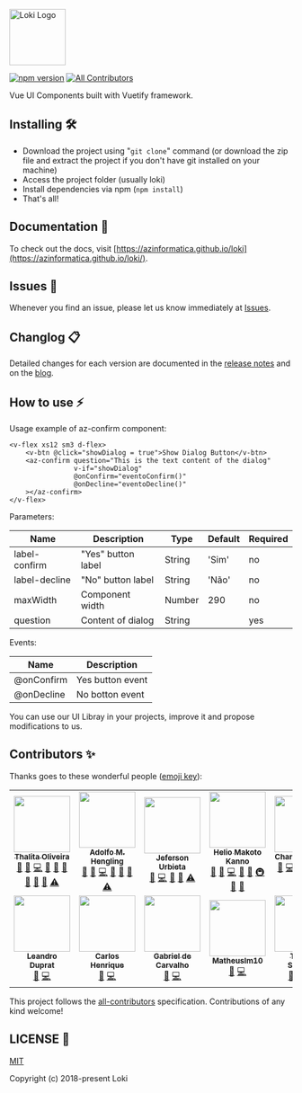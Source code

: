<p align="left">
  <a href="https://azinformatica.github.io/loki" target="_blank">
    <img alt="Loki Logo" width="100" src="https://azinformatica.github.io/loki/img/logo-loki.png">
  </a>
</p>

<!-- ALL-CONTRIBUTORS-BADGE:START - Do not remove or modify this section -->
[![npm version](https://badge.fury.io/js/%40azinformatica%2Floki.svg)](https://badge.fury.io/js/%40azinformatica%2Floki) [![All Contributors](https://img.shields.io/badge/all_contributors-12-orange.svg?style=flat-square)](#contributors-)
<!-- ALL-CONTRIBUTORS-BADGE:END -->
Vue UI Components built with Vuetify framework.

## Installing 🛠️
* Download the project using "`git clone`" command (or download the zip file and extract the project if you don't have git installed on your machine)
* Access the project folder (usually loki)
* Install dependencies via npm (`npm install`)
* That's all! 

## Documentation 📖
To check out the docs, visit [https://azinformatica.github.io/loki](https://azinformatica.github.io/loki/).

## Issues 🐛
Whenever you find an issue, please let us know immediately at [Issues](https://github.com/azinformatica/loki/issues).

## Changlog 📋
Detailed changes for each version are documented in the [release notes](https://github.com/azinformatica/loki/releases) and on the [blog](https://azinformatica.github.io/loki/blog/).

## How to use ⚡
Usage example of az-confirm component:
````
<v-flex xs12 sm3 d-flex>
    <v-btn @click="showDialog = true">Show Dialog Button</v-btn>
    <az-confirm question="This is the text content of the dialog"
                v-if="showDialog"
                @onConfirm="eventoConfirm()"
                @onDecline="eventoDecline()"
    ></az-confirm>
</v-flex>
````
Parameters:

|Name|Description|Type|Default| Required|
|----|-----------|----|-------|---------|
label-confirm|"Yes" button label| String|'Sim'|no|
label-decline|"No" button label| String|'Não'|no|
maxWidth|Component width| Number|290|no|
question|Content of dialog| String||yes|

Events:

|Name|Description|
|----|-----------|
@onConfirm|Yes button event|
@onDecline|No botton event|


You can use our UI Libray in your projects, improve it and propose modifications to us.

## Contributors ✨
Thanks goes to these wonderful people ([emoji key](https://allcontributors.org/docs/en/emoji-key)):

<!-- ALL-CONTRIBUTORS-LIST:START - Do not remove or modify this section -->
<!-- prettier-ignore-start -->
<!-- markdownlint-disable -->
<table>
  <tr>
    <td align="center"><a href="https://github.com/thalita12"><img src="https://avatars0.githubusercontent.com/u/12161520?v=4" width="100px;" alt=""/><br /><sub><b>Thalita Oliveira</b></sub></a><br /><a href="#question-thalita12" title="Answering Questions">💬</a> <a href="https://github.com/@azinformatica/@azinformatica/loki/issues?q=author%3Athalita12" title="Bug reports">🐛</a> <a href="https://github.com/@azinformatica/@azinformatica/loki/commits?author=thalita12" title="Code">💻</a> <a href="#design-thalita12" title="Design">🎨</a> <a href="https://github.com/@azinformatica/@azinformatica/loki/commits?author=thalita12" title="Documentation">📖</a> <a href="#ideas-thalita12" title="Ideas, Planning, & Feedback">🤔</a> <a href="#maintenance-thalita12" title="Maintenance">🚧</a> <a href="#projectManagement-thalita12" title="Project Management">📆</a> <a href="https://github.com/@azinformatica/@azinformatica/loki/pulls?q=is%3Apr+reviewed-by%3Athalita12" title="Reviewed Pull Requests">👀</a> <a href="https://github.com/@azinformatica/@azinformatica/loki/commits?author=thalita12" title="Tests">⚠️</a></td>
    <td align="center"><a href="https://github.com/hengling"><img src="https://avatars0.githubusercontent.com/u/4369590?v=4" width="100px;" alt=""/><br /><sub><b>Adolfo M. Hengling</b></sub></a><br /><a href="#question-hengling" title="Answering Questions">💬</a> <a href="https://github.com/@azinformatica/@azinformatica/loki/issues?q=author%3Ahengling" title="Bug reports">🐛</a> <a href="https://github.com/@azinformatica/@azinformatica/loki/commits?author=hengling" title="Code">💻</a> <a href="#design-hengling" title="Design">🎨</a> <a href="#ideas-hengling" title="Ideas, Planning, & Feedback">🤔</a> <a href="https://github.com/@azinformatica/@azinformatica/loki/pulls?q=is%3Apr+reviewed-by%3Ahengling" title="Reviewed Pull Requests">👀</a> <a href="https://github.com/@azinformatica/@azinformatica/loki/commits?author=hengling" title="Tests">⚠️</a></td>
    <td align="center"><a href="http://jefersonurbieta.com.br"><img src="https://avatars3.githubusercontent.com/u/12651715?v=4" width="100px;" alt=""/><br /><sub><b>Jeferson Urbieta</b></sub></a><br /><a href="https://github.com/@azinformatica/@azinformatica/loki/issues?q=author%3AJefersonUrbieta" title="Bug reports">🐛</a> <a href="https://github.com/@azinformatica/@azinformatica/loki/commits?author=JefersonUrbieta" title="Code">💻</a> <a href="https://github.com/@azinformatica/@azinformatica/loki/commits?author=JefersonUrbieta" title="Documentation">📖</a> <a href="#ideas-JefersonUrbieta" title="Ideas, Planning, & Feedback">🤔</a> <a href="https://github.com/@azinformatica/@azinformatica/loki/commits?author=JefersonUrbieta" title="Tests">⚠️</a></td>
    <td align="center"><a href="https://github.com/heliokanno"><img src="https://avatars0.githubusercontent.com/u/4403948?v=4" width="100px;" alt=""/><br /><sub><b>Helio Makoto Kanno</b></sub></a><br /><a href="#question-heliokanno" title="Answering Questions">💬</a> <a href="https://github.com/@azinformatica/@azinformatica/loki/issues?q=author%3Aheliokanno" title="Bug reports">🐛</a> <a href="https://github.com/@azinformatica/@azinformatica/loki/commits?author=heliokanno" title="Code">💻</a> <a href="#design-heliokanno" title="Design">🎨</a> <a href="#ideas-heliokanno" title="Ideas, Planning, & Feedback">🤔</a> <a href="#infra-heliokanno" title="Infrastructure (Hosting, Build-Tools, etc)">🚇</a> <a href="#maintenance-heliokanno" title="Maintenance">🚧</a> <a href="https://github.com/@azinformatica/@azinformatica/loki/pulls?q=is%3Apr+reviewed-by%3Aheliokanno" title="Reviewed Pull Requests">👀</a></td>
    <td align="center"><a href="https://github.com/charlesviegas"><img src="https://avatars2.githubusercontent.com/u/1191771?v=4" width="100px;" alt=""/><br /><sub><b>Charles Viegas</b></sub></a><br /><a href="#question-charlesviegas" title="Answering Questions">💬</a> <a href="https://github.com/@azinformatica/@azinformatica/loki/commits?author=charlesviegas" title="Code">💻</a> <a href="#design-charlesviegas" title="Design">🎨</a> <a href="#ideas-charlesviegas" title="Ideas, Planning, & Feedback">🤔</a> <a href="#maintenance-charlesviegas" title="Maintenance">🚧</a> <a href="#projectManagement-charlesviegas" title="Project Management">📆</a> <a href="https://github.com/@azinformatica/@azinformatica/loki/pulls?q=is%3Apr+reviewed-by%3Acharlesviegas" title="Reviewed Pull Requests">👀</a> <a href="#talk-charlesviegas" title="Talks">📢</a></td>
    <td align="center"><a href="https://github.com/morelli690"><img src="https://avatars2.githubusercontent.com/u/17299358?v=4" width="100px;" alt=""/><br /><sub><b>cesar-morelli</b></sub></a><br /><a href="https://github.com/@azinformatica/@azinformatica/loki/issues?q=author%3Amorelli690" title="Bug reports">🐛</a> <a href="https://github.com/@azinformatica/@azinformatica/loki/commits?author=morelli690" title="Code">💻</a></td>
    <td align="center"><a href="https://github.com/mrevandro"><img src="https://avatars3.githubusercontent.com/u/10819826?v=4" width="100px;" alt=""/><br /><sub><b>Evandro Oliveira da Silva</b></sub></a><br /><a href="https://github.com/@azinformatica/@azinformatica/loki/issues?q=author%3Amrevandro" title="Bug reports">🐛</a> <a href="https://github.com/@azinformatica/@azinformatica/loki/commits?author=mrevandro" title="Code">💻</a> <a href="#design-mrevandro" title="Design">🎨</a> <a href="#ideas-mrevandro" title="Ideas, Planning, & Feedback">🤔</a> <a href="https://github.com/@azinformatica/@azinformatica/loki/commits?author=mrevandro" title="Tests">⚠️</a></td>
  </tr>
  <tr>
    <td align="center"><a href="https://github.com/leandroduprat"><img src="https://avatars1.githubusercontent.com/u/39559287?v=4" width="100px;" alt=""/><br /><sub><b>Leandro Duprat</b></sub></a><br /><a href="https://github.com/@azinformatica/@azinformatica/loki/issues?q=author%3Aleandroduprat" title="Bug reports">🐛</a> <a href="https://github.com/@azinformatica/@azinformatica/loki/commits?author=leandroduprat" title="Code">💻</a></td>
    <td align="center"><a href="https://www.linkedin.com/in/carlos-henrique-costa-silva/"><img src="https://avatars3.githubusercontent.com/u/25915025?v=4" width="100px;" alt=""/><br /><sub><b>Carlos Henrique</b></sub></a><br /><a href="https://github.com/@azinformatica/@azinformatica/loki/issues?q=author%3Acaarloshenrique" title="Bug reports">🐛</a> <a href="https://github.com/@azinformatica/@azinformatica/loki/commits?author=caarloshenrique" title="Code">💻</a></td>
    <td align="center"><a href="https://github.com/Gaboso"><img src="https://avatars1.githubusercontent.com/u/12553474?v=4" width="100px;" alt=""/><br /><sub><b>Gabriel de Carvalho</b></sub></a><br /><a href="https://github.com/@azinformatica/@azinformatica/loki/issues?q=author%3AGaboso" title="Bug reports">🐛</a> <a href="https://github.com/@azinformatica/@azinformatica/loki/commits?author=Gaboso" title="Code">💻</a></td>
    <td align="center"><a href="http://matheuslm10.github.io"><img src="https://avatars3.githubusercontent.com/u/17602947?v=4" width="100px;" alt=""/><br /><sub><b>Matheuslm10</b></sub></a><br /><a href="https://github.com/@azinformatica/@azinformatica/loki/issues?q=author%3AMatheuslm10" title="Bug reports">🐛</a> <a href="https://github.com/@azinformatica/@azinformatica/loki/commits?author=Matheuslm10" title="Code">💻</a></td>
    <td align="center"><a href="https://github.com/thszk"><img src="https://avatars1.githubusercontent.com/u/31439064?v=4" width="100px;" alt=""/><br /><sub><b>Thiago Suzuqui</b></sub></a><br /><a href="https://github.com/@azinformatica/@azinformatica/loki/issues?q=author%3Athszk" title="Bug reports">🐛</a> <a href="https://github.com/@azinformatica/@azinformatica/loki/commits?author=thszk" title="Code">💻</a> <a href="https://github.com/@azinformatica/@azinformatica/loki/commits?author=thszk" title="Tests">⚠️</a></td>
  </tr>
</table>

<!-- markdownlint-enable -->
<!-- prettier-ignore-end -->
<!-- ALL-CONTRIBUTORS-LIST:END -->

This project follows the [all-contributors](https://github.com/all-contributors/all-contributors) specification. Contributions of any kind welcome!

## LICENSE 🤝
[MIT](LICENSE)

Copyright (c) 2018-present Loki